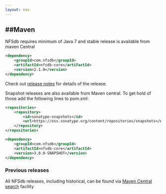 ```yaml
---
layout: nav
---
```


##Maven
---

NFSdb requires minimum of Java 7 and stable release is available from maven Central

```xml
<dependency>
    <groupId>com.nfsdb</groupId>
    <artifactId>nfsdb-core</artifactId>
    <version>2.1.0</version>
</dependency>
```
Check out [release notes](http://github.nfsdb.org/release-notes/) for details of the release.

Snapshot releases are also available from Maven central. To get hold of those add the following lines to pom.xml:

```xml
<repositories>
    <repository>
        <id>sonatype-snapshots</id>
        <url>https://oss.sonatype.org/content/repositories/snapshots</url>
    </repository>
</repositories>

<dependency>
    <groupId>com.nfsdb</groupId>
    <artifactId>nfsdb-core</artifactId>
    <version>3.0.0-SNAPSHOT</version>
</dependency>
```

### Previous releases

All NFSdb releases, including historical, can be found via [Maven Central search](http://search.maven.org/#search%7Cgav%7C1%7Cg%3A%22com.nfsdb%22%20AND%20a%3A%22nfsdb-core%22) facility
